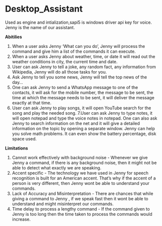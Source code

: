 # Desktop_Assistant

Used as engine and intialization,sapi5 is windows driver api key for voice. Jenny is the name of our assistant.

**Abitilies**
1. When a user asks Jenny ‘What can you do’, Jenny will process the command and give him a list of the commands it can execute.
2. When a user asks Jenny about weather, time, or date it will read out the weather conditions in city, the current time and date.
3. User can ask Jenny to tell a joke, any random fact, any information from Wikipedia, Jenny will do all those tasks for you.
4. Ask Jenny to tell you some news, Jenny will tell the top news of the day…
5. One can ask Jenny to send a WhatsApp message to one of the contacts, it will ask for the mobile number, the message to be sent, the time at which the message needs to be sent, it will deliver the message exactly at that time.
6. User can ask Jenny to play songs, it will open YouTube search for the song and play the needed song.
7.User can ask Jenny to type notes, it will open notepad and type the voice notes in notepad.
One can also ask Jenny to search information on the net and it will give a detailed information on the topic by opening a separate window.
Jenny can help you solve math problems. It can even show the battery percentage, disk space used.

**Limitations**
1. Cannot work effectively with background noise - Whenever we give Jenny a command, if there is any background noise, then it might not be able to detect what exactly we are speaking.
2. Accent specific - The technology we have used in Jenny for speech recognition is built for an American accent. That’s why if the accent of a person is very different, then Jenny wont be able to understand your commands.
3. Lack of Accuracy and Misinterpretation - There are chances that while giving a command to Jenny , if we speak fast then it wont be able to understand and might misinterpret our commands.
4. Time delay to process a lengthy command - If the command given to Jenny is too long then the time taken to process the commands would increase.
